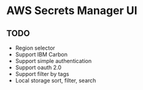 # AWS Secrets Manager UI

## TODO
 - Region selector
 - Support IBM Carbon
 - Support simple authentication
 - Support oauth 2.0
 - Support filter by tags
 - Local storage sort, filter, search
